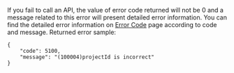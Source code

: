 If you fail to call an API, the value of error code returned will not be 0 and a message related to this error will present detailed error information. You can find the detailed error information on [Error Code](https://cloud.tencent.com/document/product/1014/31229) page according to code and message.
Returned error sample:

```
{
    "code": 5100,
    "message": "(100004)projectId is incorrect"
}
```

